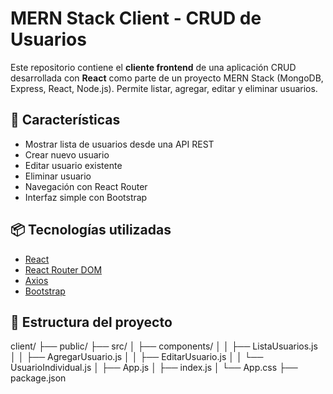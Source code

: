 # MERN Stack Client - CRUD de Usuarios

Este repositorio contiene el **cliente frontend** de una aplicación CRUD desarrollada con **React** como parte de un proyecto MERN Stack (MongoDB, Express, React, Node.js). Permite listar, agregar, editar y eliminar usuarios.

## 🚀 Características

- Mostrar lista de usuarios desde una API REST
- Crear nuevo usuario
- Editar usuario existente
- Eliminar usuario
- Navegación con React Router
- Interfaz simple con Bootstrap

## 📦 Tecnologías utilizadas

- [React](https://reactjs.org/)
- [React Router DOM](https://reactrouter.com/)
- [Axios](https://axios-http.com/)
- [Bootstrap](https://getbootstrap.com/)

## 📁 Estructura del proyecto

client/
├── public/
├── src/
│ ├── components/
│ │ ├── ListaUsuarios.js
│ │ ├── AgregarUsuario.js
│ │ ├── EditarUsuario.js
│ │ └── UsuarioIndividual.js
│ ├── App.js
│ ├── index.js
│ └── App.css
├── package.json
